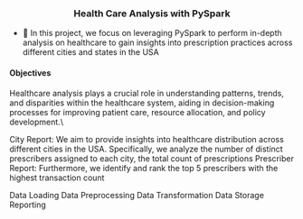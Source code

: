 <h3 align="center">Health Care Analysis with PySpark</h3>

- 🔭 In this project, we focus on leveraging PySpark to perform in-depth analysis on healthcare to gain insights into prescription practices across different cities and states in the USA

<h4 align="left"><strong>Objectives</strong></h4>

Healthcare analysis plays a crucial role in understanding patterns, trends, and disparities within the healthcare system, 
aiding in decision-making processes for improving patient care, resource allocation, and policy development.\

City Report: We aim to provide insights into healthcare distribution across different cities in the USA.
Specifically, we analyze the number of distinct prescribers assigned to each city, the total count of prescriptions 
Prescriber Report: Furthermore, we identify and rank the top 5 prescribers with the highest transaction count

Data Loading
Data Preprocessing
Data Transformation
Data Storage
Reporting
